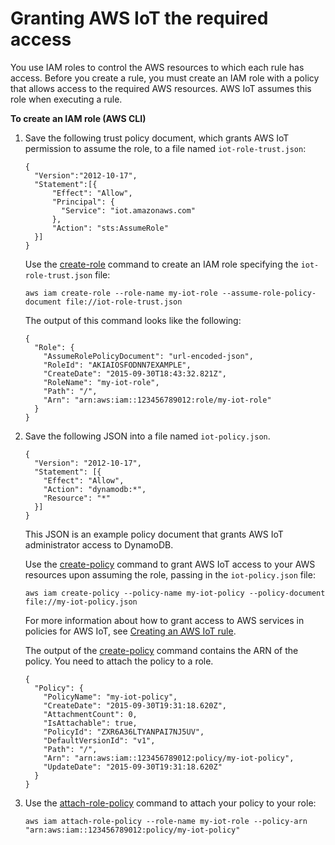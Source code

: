 # Granting AWS IoT the required access<a name="iot-create-role"></a>

You use IAM roles to control the AWS resources to which each rule has access\. Before you create a rule, you must create an IAM role with a policy that allows access to the required AWS resources\. AWS IoT assumes this role when executing a rule\.

**To create an IAM role \(AWS CLI\)**

1. Save the following trust policy document, which grants AWS IoT permission to assume the role, to a file named `iot-role-trust.json`:

   ```
   {
     "Version":"2012-10-17",
     "Statement":[{
         "Effect": "Allow",
         "Principal": {
           "Service": "iot.amazonaws.com"
         },
         "Action": "sts:AssumeRole"
     }]
   }
   ```

   Use the [create\-role](https://docs.aws.amazon.com/cli/latest/reference/iam/create-role.html) command to create an IAM role specifying the `iot-role-trust.json` file:

   ```
   aws iam create-role --role-name my-iot-role --assume-role-policy-document file://iot-role-trust.json
   ```

   The output of this command looks like the following:

   ```
   {
     "Role": {
       "AssumeRolePolicyDocument": "url-encoded-json",
       "RoleId": "AKIAIOSFODNN7EXAMPLE",
       "CreateDate": "2015-09-30T18:43:32.821Z",
       "RoleName": "my-iot-role",
       "Path": "/",
       "Arn": "arn:aws:iam::123456789012:role/my-iot-role"
     }
   }
   ```

1. Save the following JSON into a file named `iot-policy.json`\.

   ```
   {
     "Version": "2012-10-17",
     "Statement": [{
       "Effect": "Allow",
       "Action": "dynamodb:*",
       "Resource": "*"
     }]
   }
   ```

   This JSON is an example policy document that grants AWS IoT administrator access to DynamoDB\.

   Use the [create\-policy](https://docs.aws.amazon.com/cli/latest/reference/iam/create-policy.html) command to grant AWS IoT access to your AWS resources upon assuming the role, passing in the `iot-policy.json` file:

   ```
   aws iam create-policy --policy-name my-iot-policy --policy-document file://my-iot-policy.json
   ```

   For more information about how to grant access to AWS services in policies for AWS IoT, see [Creating an AWS IoT rule](iot-create-rule.md)\.

   The output of the [create\-policy](https://docs.aws.amazon.com/cli/latest/reference/iam/create-policy.html) command contains the ARN of the policy\. You need to attach the policy to a role\.

   ```
   {
     "Policy": {
       "PolicyName": "my-iot-policy",
       "CreateDate": "2015-09-30T19:31:18.620Z",
       "AttachmentCount": 0,
       "IsAttachable": true,
       "PolicyId": "ZXR6A36LTYANPAI7NJ5UV",
       "DefaultVersionId": "v1",
       "Path": "/",
       "Arn": "arn:aws:iam::123456789012:policy/my-iot-policy",
       "UpdateDate": "2015-09-30T19:31:18.620Z"
     }
   }
   ```

1. Use the [attach\-role\-policy](https://docs.aws.amazon.com/cli/latest/reference/iam/attach-role-policy.html) command to attach your policy to your role:

   ```
   aws iam attach-role-policy --role-name my-iot-role --policy-arn "arn:aws:iam::123456789012:policy/my-iot-policy"
   ```